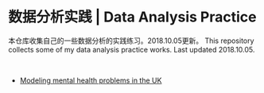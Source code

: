 # 数据分析实践 | Data Analysis Practice
本仓库收集自己的一些数据分析的实践练习。2018.10.05更新。 
This repository collects some of my data analysis practice works. Last updated 2018.10.05.

</br>

* [Modeling mental health problems in the UK](https://github.com/QindanUCL/Data-Analysis-Practice/blob/master/Modelling%20work-related%20mental%20health%20problems%20in%20the%20UK.ipynb)
